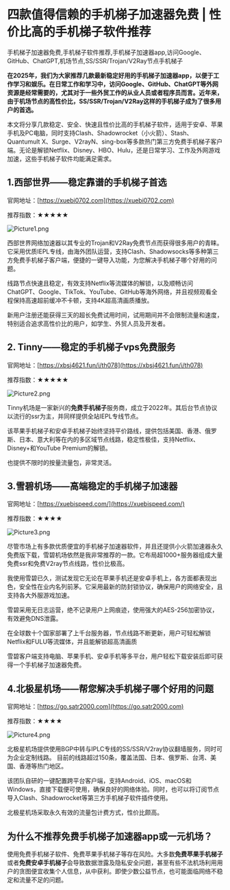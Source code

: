 # 四款值得信赖的手机梯子加速器免费 | 性价比高的手机梯子软件推荐
手机梯子加速器免费,手机梯子软件推荐,手机梯子加速器app,访问Google、GitHub、ChatGPT,机场节点,SS/SSR/Trojan/V2Ray节点手机梯子

**在2025年，我们为大家推荐几款最新稳定好用的手机梯子加速器app，以便于工作学习和娱乐。在日常工作和学习中，访问Google、GitHub、ChatGPT等外网资源是经常需要的，尤其对于一些外贸工作的从业人员或者程序员而言。近年来，由于机场节点的高性价比，SS/SSR/Trojan/V2Ray这样的手机梯子成为了很多用户的首选。**

本文将分享几款稳定、安全、快速且性价比高的手机梯子软件，适用于安卓、苹果手机及PC电脑，同时支持Clash、Shadowrocket（小火箭）、Stash、Quantumult X、Surge、V2rayN、sing-box等多款热门第三方免费手机梯子客户端。无论是解锁Netflix、Disney、HBO、Hulu，还是日常学习、工作及外网游戏加速，这些手机梯子软件均能满足需求。

## 1.西部世界——稳定靠谱的手机梯子首选
官网地址：[https://xuebi0702.com](https://xuebi0702.com)

推荐指数：★★★★★

![Picture1.png](https://p.inari.site/usr/795/67a19b18c6e79.png)

西部世界网络加速器以其专业的Trojan和V2Ray免费节点而获得很多用户的青睐。它采用优质IEPL专线，由海外团队运营，支持Clash、Shadowsocks等多种第三方免费手机梯子客户端，便捷的一键导入功能，为您解决手机梯子哪个好用的问题。

线路节点快速且稳定，有效支持Netflix等流媒体的解锁，以及顺畅访问ChatGPT、Google、TikTok、YouTube、GitHub等海外网络，并且视频观看全程保持高速超前缓冲不卡顿，支持4K超高清画质播放。

新用户注册还能获得三天的超长免费试用时间，试用期间并不会限制流量和速度，特别适合追求高性价比的用户，如学生、外贸人员及开发者。


## 2. Tinny——稳定的手机梯子vps免费服务
官网地址：[https://xbsj4621.fun/i/th078](https://xbsj4621.fun/i/th078)

推荐指数：★★★★★

![Picture2.png](https://p.inari.site/usr/795/67a19b198a009.png)

Tinny机场是一家新兴的**免费手机梯子**服务商，成立于2022年。其后台节点协议以流行的ssr为主，并同样提供全站IEPL专线节点。

该苹果手机梯子和安卓手机梯子始终坚持平价路线，提供包括美国、香港、俄罗斯、日本、意大利等在内的多区域节点线路，稳定性极佳，支持Netflix、Disney+和YouTube Premium的解锁。

也提供不限时的按量流量包，非常灵活。

## 3.雪碧机场——高端稳定的手机梯子加速器
官网地址：[https://xuebispeed.com/](https://xuebispeed.com/)

推荐指数：★★★★

![Picture3.png](https://p.inari.site/usr/795/67a19b1a41df7.png)

尽管市场上有多款优质便宜的手机梯子加速器软件，并且还提供小火箭加速器永久免费版下载，雪碧机场依然是我非常推荐的一款。它布局超1000+服务器组成大量免费ssr和免费V2ray节点线路，性价比极高。

我使用雪碧已久，测试发现它无论在苹果手机还是安卓手机上，各方面都表现出色，安全性在业内名列前茅。它采用最新的防封锁协议，确保用户的网络安全，且支持各大外服游戏加速。

雪碧采用无日志运营，绝不记录用户上网痕迹，使用强大的AES-256加密协议，有效避免DNS泄露。

在全球数十个国家部署了上千台服务器，节点线路不断更新，用户可轻松解锁Netflix和FULU等流媒体，并且能解锁超高清画质

雪碧客户端支持电脑、苹果手机、安卓手机等多平台，用户轻松下载安装后即可获得一个手机梯子加速器免费。

## 4.北极星机场——帮您解决手机梯子哪个好用的问题
官网地址：[https://go.satr2000.com](https://go.satr2000.com)

推荐指数：★★★★

![Picture4.png](https://p.inari.site/usr/795/67a19b1aad5b3.png)

北极星机场提供使用BGP中转与IPLC专线的SS/SSR/V2ray协议翻墙服务，同时可为企业定制线路。
目前的线路超过150条，覆盖法国、日本、俄罗斯、台湾、美国、香港等热门地区。

该团队自研的一键配置跨平台客户端，支持Android、iOS、macOS和Windows，直接下载便可使用，确保良好的网络体验。同时，也可以将订阅节点导入Clash、Shadowrocket等第三方手机梯子软件插件使用。

北极星机场采取永久有效的流量包计费方式，性价比颇高。

## 为什么不推荐免费手机梯子加速器app或一元机场？

使用免费手机梯子软件、免费苹果手机梯子等存在风险。大多数**免费苹果手机梯子**或者**免费安卓手机梯子**会导致数据泄露及隐私安全问题，甚至有些不法机场利用用户的贪图便宜收集个人信息，从中获利。即使少数公益节点，也可能面临网络不稳定和流量不足的问题。
